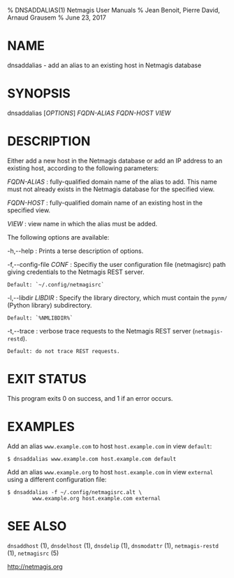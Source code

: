 % DNSADDALIAS(1) Netmagis User Manuals
% Jean Benoit, Pierre David, Arnaud Grausem
% June 23, 2017

# NAME

dnsaddalias - add an alias to an existing host in Netmagis database


# SYNOPSIS

dnsaddalias [*OPTIONS*] *FQDN-ALIAS* *FQDN-HOST* *VIEW*


# DESCRIPTION

Either add a new host in the Netmagis database or add an IP address to
an existing host, according to the following parameters:


*FQDN-ALIAS*
  : fully-qualified domain name of the alias to add. This name must not
    already exists in the Netmagis database for the specified view.

*FQDN-HOST*
  : fully-qualified domain name of an existing host in the specified
    view.

*VIEW*
  : view name in which the alias must be added.

The following options are available:

-h,--help
  : Prints a terse description of options.

-f,--config-file *CONF*
  : Specifiy the user configuration file (netmagisrc) path giving
    credentials to the Netmagis REST server.

    Default: `~/.config/netmagisrc`

-l,--libdir *LIBDIR*
  : Specify the library directory, which must contain the
    `pynm/` (Python library) subdirectory.

    Default: `%NMLIBDIR%`

-t,--trace
  : verbose trace requests to the Netmagis REST server (`netmagis-restd`).

    Default: do not trace REST requests.


# EXIT STATUS

This program exits 0 on success, and 1 if an error occurs.


# EXAMPLES

Add an alias `www.example.com` to host `host.example.com` in view `default`:

    $ dnsaddalias www.example.com host.example.com default

Add an alias `www.example.org` to host `host.example.com` in view `external`
using a different configuration file:

    $ dnsaddalias -f ~/.config/netmagisrc.alt \
	    	www.example.org host.example.com external

# SEE ALSO

`dnsaddhost` (1),
`dnsdelhost` (1),
`dnsdelip` (1),
`dnsmodattr` (1),
`netmagis-restd` (1),
`netmagisrc` (5)

<http://netmagis.org>
